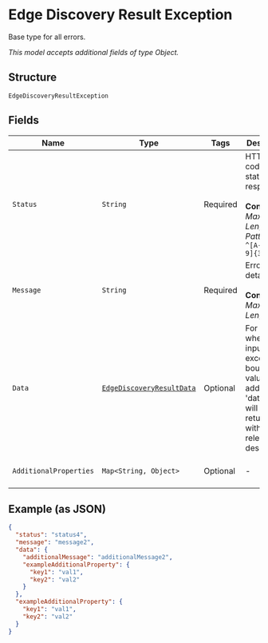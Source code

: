 
# Edge Discovery Result Exception

Base type for all errors.

*This model accepts additional fields of type Object.*

## Structure

`EdgeDiscoveryResultException`

## Fields

| Name | Type | Tags | Description | Getter | Setter |
|  --- | --- | --- | --- | --- | --- |
| `Status` | `String` | Required | HTTP status code or status of response.<br><br>**Constraints**: *Maximum Length*: `32`, *Pattern*: `^[A-Za-z0-9]{3,32}$` | String getStatus() | setStatus(String status) |
| `Message` | `String` | Required | Error details.<br><br>**Constraints**: *Maximum Length*: `32` | String getMessageField() | setMessageField(String messageField) |
| `Data` | [`EdgeDiscoveryResultData`](../../doc/models/edge-discovery-result-data.md) | Optional | For cases where user input exceeds the boundary values an additional 'data' key will be returned with a relevant description. | EdgeDiscoveryResultData getData() | setData(EdgeDiscoveryResultData data) |
| `AdditionalProperties` | `Map<String, Object>` | Optional | - | Object getAdditionalProperty(String key) | additionalProperty(String key, Object value) |

## Example (as JSON)

```json
{
  "status": "status4",
  "message": "message2",
  "data": {
    "additionalMessage": "additionalMessage2",
    "exampleAdditionalProperty": {
      "key1": "val1",
      "key2": "val2"
    }
  },
  "exampleAdditionalProperty": {
    "key1": "val1",
    "key2": "val2"
  }
}
```

